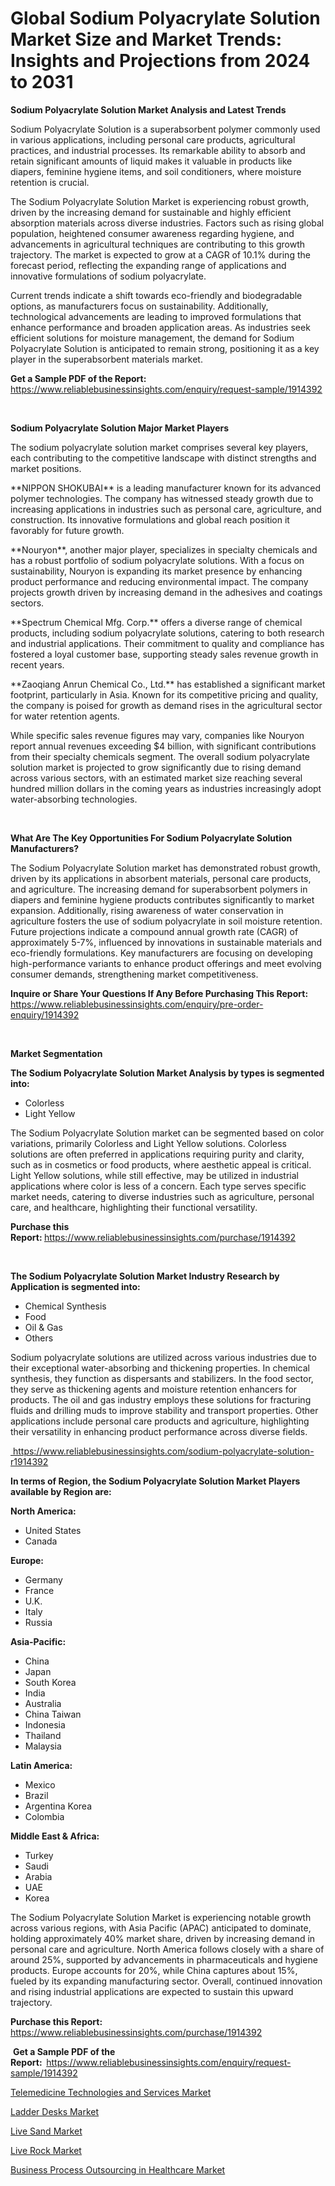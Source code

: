 <p><h1>Global Sodium Polyacrylate Solution Market Size and Market Trends: Insights and Projections from 2024 to 2031</h1></p><p><strong>Sodium Polyacrylate Solution Market Analysis and Latest Trends</strong></p>
<p><p>Sodium Polyacrylate Solution is a superabsorbent polymer commonly used in various applications, including personal care products, agricultural practices, and industrial processes. Its remarkable ability to absorb and retain significant amounts of liquid makes it valuable in products like diapers, feminine hygiene items, and soil conditioners, where moisture retention is crucial. </p><p>The Sodium Polyacrylate Solution Market is experiencing robust growth, driven by the increasing demand for sustainable and highly efficient absorption materials across diverse industries. Factors such as rising global population, heightened consumer awareness regarding hygiene, and advancements in agricultural techniques are contributing to this growth trajectory. The market is expected to grow at a CAGR of 10.1% during the forecast period, reflecting the expanding range of applications and innovative formulations of sodium polyacrylate. </p><p>Current trends indicate a shift towards eco-friendly and biodegradable options, as manufacturers focus on sustainability. Additionally, technological advancements are leading to improved formulations that enhance performance and broaden application areas. As industries seek efficient solutions for moisture management, the demand for Sodium Polyacrylate Solution is anticipated to remain strong, positioning it as a key player in the superabsorbent materials market.</p></p>
<p><strong>Get a Sample PDF of the Report:&nbsp;</strong> <a href="https://www.reliablebusinessinsights.com/enquiry/request-sample/1914392?utm_campaign=1091&utm_medium=2&utm_source=Github&utm_content=ia&utm_term=13112024&utm_id=sodium-polyacrylate-solution">https://www.reliablebusinessinsights.com/enquiry/request-sample/1914392</a></p>
<p>&nbsp;</p>
<p><strong>Sodium Polyacrylate Solution Major Market Players</strong></p>
<p><p>The sodium polyacrylate solution market comprises several key players, each contributing to the competitive landscape with distinct strengths and market positions. </p><p>**NIPPON SHOKUBAI** is a leading manufacturer known for its advanced polymer technologies. The company has witnessed steady growth due to increasing applications in industries such as personal care, agriculture, and construction. Its innovative formulations and global reach position it favorably for future growth.</p><p>**Nouryon**, another major player, specializes in specialty chemicals and has a robust portfolio of sodium polyacrylate solutions. With a focus on sustainability, Nouryon is expanding its market presence by enhancing product performance and reducing environmental impact. The company projects growth driven by increasing demand in the adhesives and coatings sectors.</p><p>**Spectrum Chemical Mfg. Corp.** offers a diverse range of chemical products, including sodium polyacrylate solutions, catering to both research and industrial applications. Their commitment to quality and compliance has fostered a loyal customer base, supporting steady sales revenue growth in recent years.</p><p>**Zaoqiang Anrun Chemical Co., Ltd.** has established a significant market footprint, particularly in Asia. Known for its competitive pricing and quality, the company is poised for growth as demand rises in the agricultural sector for water retention agents.</p><p>While specific sales revenue figures may vary, companies like Nouryon report annual revenues exceeding $4 billion, with significant contributions from their specialty chemicals segment. The overall sodium polyacrylate solution market is projected to grow significantly due to rising demand across various sectors, with an estimated market size reaching several hundred million dollars in the coming years as industries increasingly adopt water-absorbing technologies.</p></p>
<p>&nbsp;</p>
<p><strong>What Are The Key Opportunities For Sodium Polyacrylate Solution Manufacturers?</strong></p>
<p><p>The Sodium Polyacrylate Solution market has demonstrated robust growth, driven by its applications in absorbent materials, personal care products, and agriculture. The increasing demand for superabsorbent polymers in diapers and feminine hygiene products contributes significantly to market expansion. Additionally, rising awareness of water conservation in agriculture fosters the use of sodium polyacrylate in soil moisture retention. Future projections indicate a compound annual growth rate (CAGR) of approximately 5-7%, influenced by innovations in sustainable materials and eco-friendly formulations. Key manufacturers are focusing on developing high-performance variants to enhance product offerings and meet evolving consumer demands, strengthening market competitiveness.</p></p>
<p><strong>Inquire or Share Your Questions If Any Before Purchasing This Report:</strong> <a href="https://www.reliablebusinessinsights.com/enquiry/pre-order-enquiry/1914392?utm_campaign=1091&utm_medium=2&utm_source=Github&utm_content=ia&utm_term=13112024&utm_id=sodium-polyacrylate-solution">https://www.reliablebusinessinsights.com/enquiry/pre-order-enquiry/1914392</a></p>
<p>&nbsp;</p>
<p><strong>Market Segmentation</strong></p>
<p><strong>The Sodium Polyacrylate Solution Market Analysis by types is segmented into:</strong></p>
<p><ul><li>Colorless</li><li>Light Yellow</li></ul></p>
<p><p>The Sodium Polyacrylate Solution market can be segmented based on color variations, primarily Colorless and Light Yellow solutions. Colorless solutions are often preferred in applications requiring purity and clarity, such as in cosmetics or food products, where aesthetic appeal is critical. Light Yellow solutions, while still effective, may be utilized in industrial applications where color is less of a concern. Each type serves specific market needs, catering to diverse industries such as agriculture, personal care, and healthcare, highlighting their functional versatility.</p></p>
<p><strong>Purchase this Report:&nbsp;</strong><a href="https://www.reliablebusinessinsights.com/purchase/1914392?utm_campaign=1091&utm_medium=2&utm_source=Github&utm_content=ia&utm_term=13112024&utm_id=sodium-polyacrylate-solution">https://www.reliablebusinessinsights.com/purchase/1914392</a></p>
<p>&nbsp;</p>
<p><strong>The Sodium Polyacrylate Solution Market Industry Research by Application is segmented into:</strong></p>
<p><ul><li>Chemical Synthesis</li><li>Food</li><li>Oil & Gas</li><li>Others</li></ul></p>
<p><p>Sodium polyacrylate solutions are utilized across various industries due to their exceptional water-absorbing and thickening properties. In chemical synthesis, they function as dispersants and stabilizers. In the food sector, they serve as thickening agents and moisture retention enhancers for products. The oil and gas industry employs these solutions for fracturing fluids and drilling muds to improve stability and transport properties. Other applications include personal care products and agriculture, highlighting their versatility in enhancing product performance across diverse fields.</p></p>
<p><a href="https://www.reliablebusinessinsights.com/sodium-polyacrylate-solution-r1914392?utm_campaign=1091&utm_medium=2&utm_source=Github&utm_content=ia&utm_term=13112024&utm_id=sodium-polyacrylate-solution">&nbsp;https://www.reliablebusinessinsights.com/sodium-polyacrylate-solution-r1914392</a></p>
<p><strong>In terms of Region, the Sodium Polyacrylate Solution Market Players available by Region are:</strong></p>
<p>
    <p> <strong> North America: </strong>
        <ul>
            <li>United States</li>
            <li>Canada</li>
        </ul>
        </p> 
    <p> <strong> Europe: </strong>
        <ul>
            <li>Germany</li>
            <li>France</li>
            <li>U.K.</li>
            <li>Italy</li>
            <li>Russia</li>
        </ul>
        </p> 
    <p> <strong> Asia-Pacific: </strong>
        <ul>
            <li>China</li>
            <li>Japan</li>
            <li>South Korea</li>
            <li>India</li>
            <li>Australia</li>
            <li>China Taiwan</li>
            <li>Indonesia</li>
            <li>Thailand</li>
            <li>Malaysia</li>
        </ul>
        </p> 
    <p> <strong> Latin America: </strong>
        <ul>
            <li>Mexico</li>
            <li>Brazil</li>
            <li>Argentina Korea</li>
            <li>Colombia</li>
        </ul>
        </p> 
    <p> <strong> Middle East & Africa: </strong>
        <ul>
            <li>Turkey</li>
            <li>Saudi</li>
            <li>Arabia</li>
            <li>UAE</li>
            <li>Korea</li>
        </ul>
    </p>
    </p>
<p><p>The Sodium Polyacrylate Solution Market is experiencing notable growth across various regions, with Asia Pacific (APAC) anticipated to dominate, holding approximately 40% market share, driven by increasing demand in personal care and agriculture. North America follows closely with a share of around 25%, supported by advancements in pharmaceuticals and hygiene products. Europe accounts for 20%, while China captures about 15%, fueled by its expanding manufacturing sector. Overall, continued innovation and rising industrial applications are expected to sustain this upward trajectory.</p></p>
<p><strong>Purchase this Report: </strong><a href="https://www.reliablebusinessinsights.com/purchase/1914392?utm_campaign=1091&utm_medium=2&utm_source=Github&utm_content=ia&utm_term=13112024&utm_id=sodium-polyacrylate-solution">https://www.reliablebusinessinsights.com/purchase/1914392</a></p>
<p>&nbsp;<strong>Get a Sample PDF of the Report:&nbsp;&nbsp;</strong><a href="https://www.reliablebusinessinsights.com/enquiry/request-sample/1914392?utm_campaign=1091&utm_medium=2&utm_source=Github&utm_content=ia&utm_term=13112024&utm_id=sodium-polyacrylate-solution">https://www.reliablebusinessinsights.com/enquiry/request-sample/1914392</a></p>
<p><strong></strong></p>
<p><p><a href="https://issuu.com/reportprime-2/docs/telemedicine-technologies-and-servi_ce68d2b3915d67?utm_campaign=1091&utm_medium=2&utm_source=Github&utm_content=ia&utm_term=13112024&utm_id=sodium-polyacrylate-solution">Telemedicine Technologies and Services Market</a></p><p><a href="https://www.linkedin.com/pulse/ladder-desks-market-report-product-type-end-use-application-nh9qf?utm_campaign=1091&utm_medium=2&utm_source=Github&utm_content=ia&utm_term=13112024&utm_id=sodium-polyacrylate-solution">Ladder Desks Market</a></p><p><a href="https://github.com/kric8bmkinds/Market-Research-Report-List-1/blob/main/live-sand-market.md?utm_campaign=1091&utm_medium=2&utm_source=Github&utm_content=ia&utm_term=13112024&utm_id=sodium-polyacrylate-solution">Live Sand Market</a></p><p><a href="https://github.com/GenaGaines34/Market-Research-Report-List-1/blob/main/live-rock-market.md?utm_campaign=1091&utm_medium=2&utm_source=Github&utm_content=ia&utm_term=13112024&utm_id=sodium-polyacrylate-solution">Live Rock Market</a></p><p><a href="https://issuu.com/reportprime-2/docs/business-process-outsourcing-in-hea_684500525da2fe?utm_campaign=1091&utm_medium=2&utm_source=Github&utm_content=ia&utm_term=13112024&utm_id=sodium-polyacrylate-solution">Business Process Outsourcing in Healthcare Market</a></p></p>